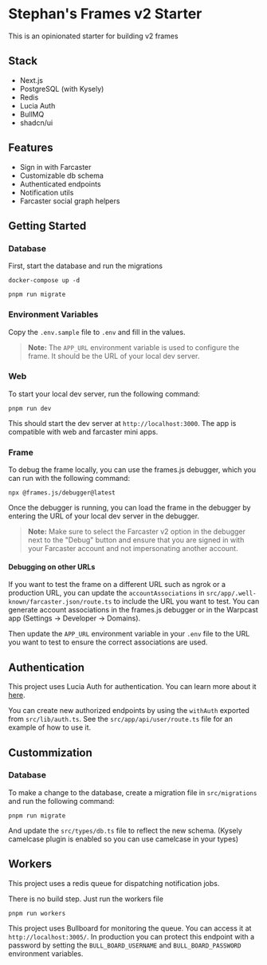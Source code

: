 # Stephan's Frames v2 Starter

This is an opinionated starter for building v2 frames

## Stack

- Next.js
- PostgreSQL (with Kysely)
- Redis
- Lucia Auth
- BullMQ
- shadcn/ui

## Features

- Sign in with Farcaster
- Customizable db schema
- Authenticated endpoints
- Notification utils
- Farcaster social graph helpers

## Getting Started

### Database

First, start the database and run the migrations

```
docker-compose up -d
```

```
pnpm run migrate
```

### Environment Variables

Copy the `.env.sample` file to `.env` and fill in the values.

> **Note:** The `APP_URL` environment variable is used to configure the frame. It should be the URL of your local dev server.

### Web

To start your local dev server, run the following command:

```
pnpm run dev
```

This should start the dev server at `http://localhost:3000`. The app is compatible with web and farcaster mini apps.

### Frame

To debug the frame locally, you can use the frames.js debugger, which you can run with the following command:

```
npx @frames.js/debugger@latest
```

Once the debugger is running, you can load the frame in the debugger by entering the URL of your local dev server in the debugger.

> **Note:** Make sure to select the Farcaster v2 option in the debugger next to the "Debug" button and ensure that you are signed in with your Farcaster account and not impersonating another account.

#### Debugging on other URLs

If you want to test the frame on a different URL such as ngrok or a production URL, you can update the `accountAssociations` in `src/app/.well-known/farcaster.json/route.ts` to include the URL you want to test. You can generate account associations in the frames.js debugger or in the Warpcast app (Settings -> Developer -> Domains).

Then update the `APP_URL` environment variable in your `.env` file to the URL you want to test to ensure the correct associations are used.

## Authentication

This project uses Lucia Auth for authentication. You can learn more about it [here](https://lucia-auth.com/).

You can create new authorized endpoints by using the `withAuth` exported from `src/lib/auth.ts`. See the `src/app/api/user/route.ts` file for an example of how to use it.

## Custommization

### Database

To make a change to the database, create a migration file in `src/migrations` and run the following command:

```
pnpm run migrate
```

And update the `src/types/db.ts` file to reflect the new schema. (Kysely camelcase plugin is enabled so you can use camelcase in your types)

## Workers

This project uses a redis queue for dispatching notification jobs.

There is no build step. Just run the workers file

```
pnpm run workers
```

This project uses Bullboard for monitoring the queue. You can access it at `http://localhost:3005/`. In production you can protect this endpoint with a password by setting the `BULL_BOARD_USERNAME` and `BULL_BOARD_PASSWORD` environment variables.
